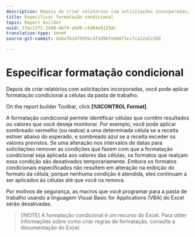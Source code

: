 ```yaml
---
description: Depois de criar relatórios com solicitações incorporadas, você pode aplicar formatação condicional a células da pasta de trabalho.
title: Especificar formatação condicional
topic: Report builder
uuid: 13ac12f1-3498-4bf9-a6d0-c5d84e0125dc
translation-type: tm+mt
source-git-commit: dabaf6247695bc4f3d9bfe668f3ccfca12a52269

---
```



# Especificar formatação condicional

Depois de criar relatórios com solicitações incorporadas, você pode aplicar formatação condicional a células da pasta de trabalho.

On the report builder Toolbar, click **[!UICONTROL Format]**.

A formatação condicional permite identificar células que contêm resultados ou valores que você deseja monitorar. Por exemplo, você pode aplicar sombreado vermelho (ou realce) a uma determinada célula se a receita estiver abaixo do esperado, e sombreado azul se a receita exceder os valores previstos. Se uma alteração nos intervalos de datas para solicitações remover as condições que fazem com que a formatação condicional seja aplicada aos valores das células, os formatos que realçam essa condição são desativados temporariamente. Embora os formatos condicionais especificados não resultem em alteração na exibição do formato da célula, porque nenhuma condição é atendida, eles continuam a ser aplicados às células até que você os remova.

Por motivos de segurança, as macros que você programar para a pasta de trabalho usando a linguagem Visual Basic for Applications (VBA) do Excel serão desativadas.

>[!NOTE] A formatação condicional é um recurso do Excel. Para obter informações sobre como criar regras de formatação, consulte a documentação do Excel.

